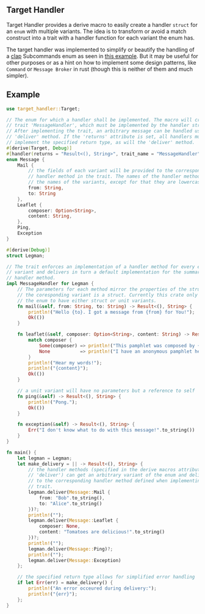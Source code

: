 ## Target Handler

Target Handler provides a derive macro to easily create a handler `struct` for
an `enum` with multiple variants. The idea is to transform or avoid a match
construct into a trait with a handler function for each variant the enum has.

The target handler was implemented to simplify or beautify the handling of a
[clap](https://docs.rs/clap/latest/clap/) Subcommands enum as seen in [this
example](https://github.com/clap-rs/clap/blob/master/examples/git-derive.rs).
But it may be useful for other purposes or as a hint on how to implement some
design patterns, like `Command` or `Message Broker` in rust (though this is
neither of them and much simpler).

## Example

``` rust
use target_handler::Target;

// The enum for which a handler shall be implemented. The macro will create a
// trait 'MessageHandler', which must be implemented by the handler struct.
// After implementing the trait, an arbitrary message can be handled using the
// 'deliver' method. If the 'returns' attribute is set, all handlers must
// implement the specified return type, as will the 'deliver' method.
#[derive(Target, Debug)]
#[handler(returns = "Result<(), String>", trait_name = "MessageHandler", method = "deliver")]
enum Message {
    Mail {
        // the fields of each variant will be provided to the corresponding
        // handler method in the trait. The names of the handler methods equal
        // the names of the variants, except for that they are lowercase.
        from: String,
        to: String
    },
    Leaflet {
        composer: Option<String>,
        content: String,
    },
    Ping,
    Exception
}

#[derive(Debug)]
struct Legman;

// The trait enforces an implementation of a handler method for every enum
// variant and delivers in turn a default implementation for the summarized
// handler method.
impl MessageHandler for Legman {
    // The parameters for each method mirror the properties of the struct, if
    // the coresponding variant is a struct. Currently this crate only allows
    // the enum to have either struct or unit variants.
    fn mail(&self, from: String, to: String) -> Result<(), String> {
        println!("Hello {to}. I got a message from {from} for You!");
        Ok(())
    }

    fn leaflet(&self, composer: Option<String>, content: String) -> Result<(), String> {
        match composer {
            Some(composer) => println!("This pamphlet was composed by {composer}."),
            None           => println!("I have an anonymous pamphlet here.")
        }
        println!("Hear my words!");
        println!("{content}");
        Ok(())
    }

    // a unit variant will have no parameters but a reference to self
    fn ping(&self) -> Result<(), String> {
        println!("Pong.");
        Ok(())
    }

    fn exception(&self) -> Result<(), String> {
        Err("I don't know what to do with this message!".to_string())
    }
}

fn main() {
    let legman = Legman;
    let make_delivery = || -> Result<(), String> {
        // the handler methods (specified in the derive macros attributes as
        // 'deliver') can get an arbitrary variant of the enum and delivers it
        // to the corresponding handler method defined when implementing the
        // trait.
        legman.deliver(Message::Mail {
            from: "Bob".to_string(),
            to: "Alice".to_string()
        })?;
        println!("");
        legman.deliver(Message::Leaflet {
            composer: None,
            content: "Tomatoes are delicious!".to_string()
        })?;
        println!("");
        legman.deliver(Message::Ping)?;
        println!("");
        legman.deliver(Message::Exception)
    };

    // the specified return type allows for simplified error handling
    if let Err(err) = make_delivery() {
        println!("An error occeured during delivery:");
        println!("{err}");
    };
}
```
